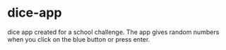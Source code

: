 # dice-app
dice app created for a school challenge. The app gives random numbers when you click on the blue button or press enter.
